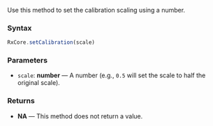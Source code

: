 Use this method to set the calibration scaling using a number.

### Syntax

```typescript
RxCore.setCalibration(scale)
```

### Parameters

- `scale`: **number** — A number (e.g., `0.5` will set the scale to half the original scale).

### Returns

- **NA** — This method does not return a value.